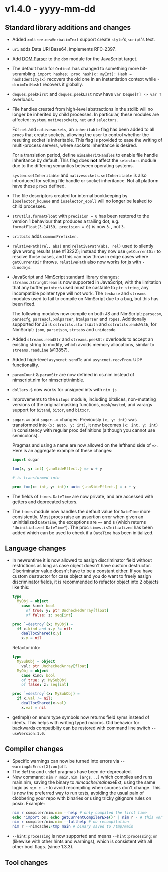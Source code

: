 # v1.4.0 - yyyy-mm-dd



## Standard library additions and changes
- Added `xmltree.newVerbatimText` support create `style`'s,`script`'s text.
- `uri` adds Data URI Base64, implements RFC-2397.
- Add [DOM Parser](https://developer.mozilla.org/en-US/docs/Web/API/DOMParser)
  to the `dom` module for the JavaScript target.
- The default hash for `Ordinal` has changed to something more bit-scrambling.
  `import hashes; proc hash(x: myInt): Hash = hashIdentity(x)` recovers the old
  one in an instantiation context while `-d:nimIntHash1` recovers it globally.
- `deques.peekFirst` and `deques.peekLast` now have `var Deque[T] -> var T` overloads.
- File handles created from high-level abstractions in the stdlib will no longer
  be inherited by child processes. In particular, these modules are affected:
  `system`, `nativesockets`, `net` and `selectors`.

  For `net` and `nativesockets`, an `inheritable` flag has been added to all
  `proc`s that create sockets, allowing the user to control whether the
  resulting socket is inheritable. This flag is provided to ease the writing of
  multi-process servers, where sockets inheritance is desired.

  For a transistion period, define `nimInheritHandles` to enable file handle
  inheritance by default. This flag does **not** affect the `selectors` module
  due to the differing semantics between operating systems.

  `system.setInheritable` and `nativesockets.setInheritable` is also introduced
  for setting file handle or socket inheritance. Not all platform have these
  `proc`s defined.

- The file descriptors created for internal bookkeeping by `ioselector_kqueue`
  and `ioselector_epoll` will no longer be leaked to child processes.

- `strutils.formatFloat` with `precision = 0` has been restored to the version
  1 behaviour that produces a trailing dot, e.g. `formatFloat(3.14159, precision = 0)`
  is now `3.`, not `3`.
- `critbits` adds `commonPrefixLen`.

- `relativePath(rel, abs)` and `relativePath(abs, rel)` used to silently give wrong results
  (see #13222); instead they now use `getCurrentDir` to resolve those cases,
  and this can now throw in edge cases where `getCurrentDir` throws.
  `relativePath` also now works for js with `-d:nodejs`.

- JavaScript and NimScript standard library changes: `streams.StringStream` is
  now supported in JavaScript, with the limitation that any buffer `pointer`s
  used must be castable to `ptr string`, any incompatible pointer type will not
  work. The `lexbase` and `streams` modules used to fail to compile on
  NimScript due to a bug, but this has been fixed.
  
  The following modules now compile on both JS and NimScript: `parsecsv`,
  `parsecfg`, `parsesql`, `xmlparser`, `htmlparser` and `ropes`. Additionally
  supported for JS is `cstrutils.startsWith` and `cstrutils.endsWith`, for
  NimScript: `json`, `parsejson`, `strtabs` and `unidecode`. 

- Added `streams.readStr` and `streams.peekStr` overloads to
  accept an existing string to modify, which avoids memory
  allocations, similar to `streams.readLine` (#13857).

- Added high-level `asyncnet.sendTo` and `asyncnet.recvFrom`. UDP functionality.

- `paramCount` & `paramStr` are now defined in os.nim instead of nimscript.nim for nimscript/nimble.
- `dollars.$` now works for unsigned ints with `nim js`

- Improvements to the `bitops` module, including bitslices, non-mutating versions
  of the original masking functions, `mask`/`masked`, and varargs support for
  `bitand`, `bitor`, and `bitxor`.

- `sugar.=>` and `sugar.->` changes: Previously `(x, y: int)` was transformed
  into `(x: auto, y: int)`, it now becomes `(x: int, y: int)` in consistency
  with regular proc definitions (although you cannot use semicolons).
  
  Pragmas and using a name are now allowed on the lefthand side of `=>`. Here
  is an aggregate example of these changes:
  ```nim
  import sugar

  foo(x, y: int) {.noSideEffect.} => x + y

  # is transformed into

  proc foo(x: int, y: int): auto {.noSideEffect.} = x + y
  ```
- The fields of `times.DateTime` are now private, and are accessed with getters and deprecated setters.

- The `times` module now handles the default value for `DateTime` more consistently. Most procs raise an assertion error when given
  an uninitialized `DateTime`, the exceptions are `==` and `$` (which returns `"Uninitialized DateTime"`). The proc `times.isInitialized`
  has been added which can be used to check if a `DateTime` has been initialized.

## Language changes
- In newruntime it is now allowed to assign discriminator field without restrictions as long as case object doesn't have custom destructor. Discriminator value doesn't have to be a constant either. If you have custom destructor for case object and you do want to freely assign discriminator fields, it is recommended to refactor object into 2 objects like this:
  ```nim
  type
    MyObj = object
      case kind: bool
        of true: y: ptr UncheckedArray[float]
        of false: z: seq[int]

  proc `=destroy`(x: MyObj) =
    if x.kind and x.y != nil:
      deallocShared(x.y)
      x.y = nil
  ```
  Refactor into:
  ```nim
  type
    MySubObj = object
      val: ptr UncheckedArray[float]
    MyObj = object
      case kind: bool
      of true: y: MySubObj
      of false: z: seq[int]

  proc `=destroy`(x: MySubObj) =
    if x.val != nil:
      deallocShared(x.val)
      x.val = nil
  ```

- getImpl() on enum type symbols now returns field syms instead of idents. This helps
  with writing typed macros. Old behavior for backwards compatiblity can be restored
  with command line switch `--useVersion:1.0`.

## Compiler changes

- Specific warnings can now be turned into errors via `--warningAsError[X]:on|off`.
- The `define` and `undef` pragmas have been de-deprecated.
- New command: `nim r main.nim [args...]` which compiles and runs main.nim, saving
  the binary to $nimcache/main$exeExt, using the same logic as `nim c -r` to
  avoid recompiling when sources don't change. This is now the preferred way to
  run tests, avoiding the usual pain of clobbering your repo with binaries or
  using tricky gitignore rules on posix. Example:
  ```nim
  nim r compiler/nim.nim --help # only compiled the first time
  echo 'import os; echo getCurrentCompilerExe()' | nim r - # this works too
  nim r compiler/nim.nim --fullhelp # no recompilation
  nim r --nimcache:/tmp main # binary saved to /tmp/main
  ```
- `--hint:processing` is now supported and means `--hint:processing:on`
  (likewise with other hints and warnings), which is consistent with all other bool flags.
  (since 1.3.3).

## Tool changes


